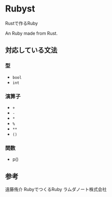 # Rubyst

Rustで作るRuby

An Ruby made from Rust.

## 対応している文法

### 型
  - `bool`
  - `int`

### 演算子
  - `+`
  - `-`
  - `*`
  - `%`
  - `**`
  - `()`

### 関数
  - p()

## 参考
遠藤侑介 RubyでつくるRuby ラムダノート株式会社
